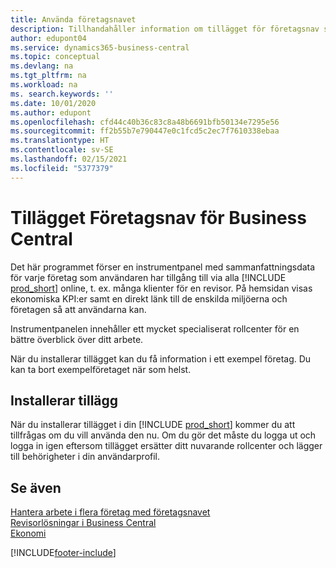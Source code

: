 ```yaml
---
title: Använda företagsnavet
description: Tillhandahåller information om tillägget för företagsnav som du kan använda för att hantera ditt arbete över flera företag i Business Central.
author: edupont04
ms.service: dynamics365-business-central
ms.topic: conceptual
ms.devlang: na
ms.tgt_pltfrm: na
ms.workload: na
ms. search.keywords: ''
ms.date: 10/01/2020
ms.author: edupont
ms.openlocfilehash: cfd44c40b36c83c8a48b6691bfb50134e7295e56
ms.sourcegitcommit: ff2b55b7e790447e0c1fcd5c2ec7f7610338ebaa
ms.translationtype: HT
ms.contentlocale: sv-SE
ms.lasthandoff: 02/15/2021
ms.locfileid: "5377379"
---
```

# <a name="the-company-hub-for-business-central-extension"></a>Tillägget Företagsnav för Business Central

Det här programmet förser en instrumentpanel med sammanfattningsdata för varje företag som användaren har tillgång till via alla [!INCLUDE [prod_short](includes/prod_short.md)] online, t. ex. många klienter för en revisor. På hemsidan visas ekonomiska KPI:er samt en direkt länk till de enskilda miljöerna och företagen så att användarna kan.

Instrumentpanelen innehåller ett mycket specialiserat rollcenter för en bättre överblick över ditt arbete.

När du installerar tillägget kan du få information i ett exempel företag. Du kan ta bort exempelföretaget när som helst.

## <a name="installing-the-extension"></a>Installerar tillägg

När du installerar tillägget i din [!INCLUDE [prod_short](includes/prod_short.md)] kommer du att tillfrågas om du vill använda den nu. Om du gör det måste du logga ut och logga in igen eftersom tillägget ersätter ditt nuvarande rollcenter och lägger till behörigheter i din användarprofil.

## <a name="see-also"></a>Se även

[Hantera arbete i flera företag med företagsnavet](company-hub.md)  
[Revisorlösningar i Business Central ](finance-accounting.md)  
[Ekonomi](finance.md)  


[!INCLUDE[footer-include](includes/footer-banner.md)]